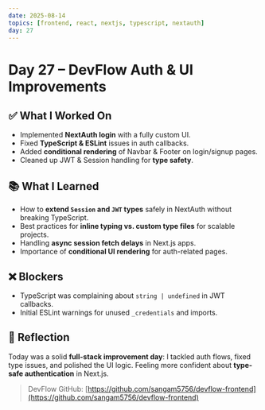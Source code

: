```yaml
---
date: 2025-08-14
topics: [frontend, react, nextjs, typescript, nextauth]
day: 27
---
```


# Day 27 – DevFlow Auth & UI Improvements

## ✅ What I Worked On
- Implemented **NextAuth login** with a fully custom UI.  
- Fixed **TypeScript & ESLint** issues in auth callbacks.  
- Added **conditional rendering** of Navbar & Footer on login/signup pages.  
- Cleaned up JWT & Session handling for **type safety**.  

## 📚 What I Learned
- How to **extend `Session` and `JWT` types** safely in NextAuth without breaking TypeScript.  
- Best practices for **inline typing vs. custom type files** for scalable projects.  
- Handling **async session fetch delays** in Next.js apps.  
- Importance of **conditional UI rendering** for auth-related pages.  

## ❌ Blockers
- TypeScript was complaining about `string | undefined` in JWT callbacks.  
- Initial ESLint warnings for unused `_credentials` and imports.  

## 🧠 Reflection
Today was a solid **full-stack improvement day**: I tackled auth flows, fixed type issues, and polished the UI logic. Feeling more confident about **type-safe authentication** in Next.js.  


> DevFlow GitHub: [https://github.com/sangam5756/devflow-frontend](https://github.com/sangam5756/devflow-frontend)
